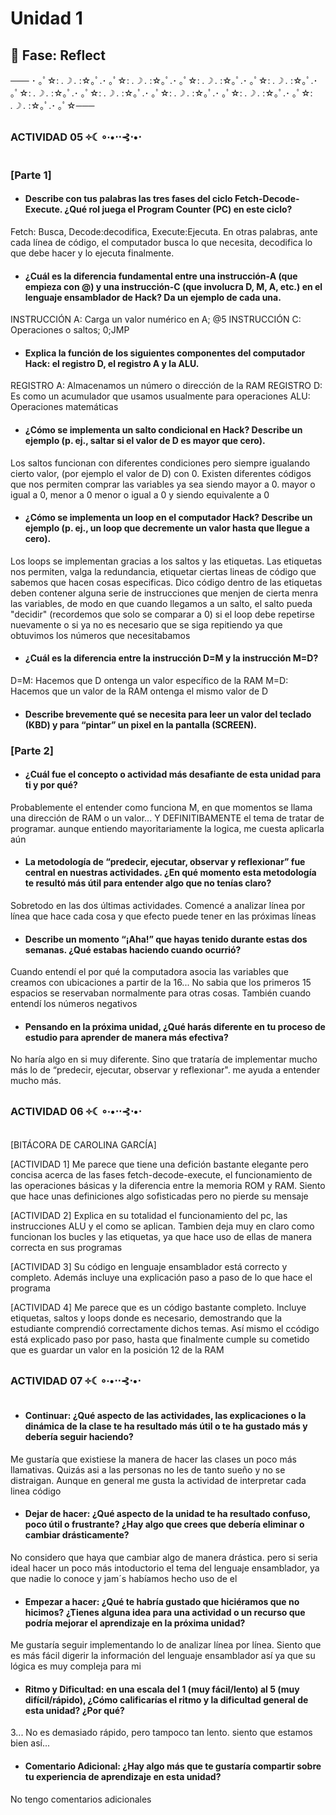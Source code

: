 # Unidad 1

## 🤔 Fase: Reflect

─── ･ ｡ﾟ☆: *.☽ .* :☆｡ﾟ.･ ｡ﾟ☆: *.☽ .* :☆｡ﾟ.･ ｡ﾟ☆: *.☽ .* :☆｡ﾟ.･ ｡ﾟ☆: *.☽ .* :☆｡ﾟ.･ ｡ﾟ☆: *.☽ .* :☆｡ﾟ.･ ｡ﾟ☆: *.☽ .* :☆｡ﾟ.･ ｡ﾟ☆: *.☽ .* :☆｡ﾟ.･ ｡ﾟ☆: *.☽ .* :☆｡ﾟ.･ ｡ﾟ☆: *.☽ .* :☆｡ﾟ.･ ｡ﾟ☆───

### **ACTIVIDAD 05 ༓☾∘∙•⋅⋅⊰⋅•⋅**

### [Parte 1]

-  #### Describe con tus palabras las tres fases del ciclo Fetch-Decode-Execute. ¿Qué rol juega el Program Counter (PC) en este ciclo?
Fetch: Busca, Decode:decodifica, Execute:Ejecuta. En otras palabras, ante cada línea de código, el computador busca lo que necesita, decodifica lo que debe hacer y lo ejecuta finalmente.
 
-  #### ¿Cuál es la diferencia fundamental entre una instrucción-A (que empieza con @) y una instrucción-C (que involucra D, M, A, etc.) en el lenguaje ensamblador de Hack? Da un ejemplo de cada una.

INSTRUCCIÓN A: Carga un valor numérico en A; @5
INSTRUCCIÓN C: Operaciones o saltos; 0;JMP

-  #### Explica la función de los siguientes componentes del computador Hack: el registro D, el registro A y la ALU.
REGISTRO A: Almacenamos un número o dirección de la RAM
REGISTRO D: Es como un acumulador que usamos usualmente para operaciones
ALU: Operaciones matemáticas

-  #### ¿Cómo se implementa un salto condicional en Hack? Describe un ejemplo (p. ej., saltar si el valor de D es mayor que cero).
Los saltos funcionan con diferentes condiciones pero siempre igualando cierto valor, (por ejemplo el valor de D) con 0.
Existen diferentes códigos que nos permiten comprar las variables ya sea siendo mayor a 0. mayor o igual a 0, menor a 0 menor o igual a 0 y siendo equivalente a 0

-  #### ¿Cómo se implementa un loop en el computador Hack? Describe un ejemplo (p. ej., un loop que decremente un valor hasta que llegue a cero).
Los loops se implementan gracias a los saltos y las etiquetas. Las etiquetas nos permiten, valga la redundancia, etiquetar ciertas lineas de código que sabemos que hacen cosas especificas. Dico código dentro de las etiquetas deben contener alguna serie de instrucciones que menjen de cierta menra las variables, de modo en que cuando llegamos a un salto, el salto pueda "decidir" (recordemos que solo se comparar a 0) si el loop debe repetirse nuevamente o si ya no es necesario que se siga repitiendo ya que obtuvimos los números que necesitabamos

-  #### ¿Cuál es la diferencia entre la instrucción D=M y la instrucción M=D?
D=M: Hacemos que D ontenga un valor específico de la RAM
M=D: Hacemos que un valor de la RAM ontenga el mismo valor de D

-  #### Describe brevemente qué se necesita para leer un valor del teclado (KBD) y para “pintar” un pixel en la pantalla (SCREEN).

### [Parte 2]

-  #### ¿Cuál fue el concepto o actividad más desafiante de esta unidad para ti y por qué?
Probablemente el entender como funciona M, en que momentos se llama una dirección de RAM o un valor... Y DEFINITIBAMENTE el tema de tratar de programar. aunque entiendo mayoritariamente la logica, me cuesta aplicarla aún

-  #### La metodología de “predecir, ejecutar, observar y reflexionar” fue central en nuestras actividades. ¿En qué momento esta metodología te resultó más útil para entender algo que no tenías claro?
Sobretodo en las dos últimas actividades. Comencé a analizar línea por línea que hace cada cosa y que efecto puede tener en las próximas líneas

-  #### Describe un momento “¡Aha!” que hayas tenido durante estas dos semanas. ¿Qué estabas haciendo cuando ocurrió?
Cuando entendí el por qué la computadora asocia las variables que creamos con ubicaciones a partir de la 16... No sabia que los primeros 15 espacios se reservaban normalmente para otras cosas. 
También cuando entendí los números negativos

-  #### Pensando en la próxima unidad, ¿Qué harás diferente en tu proceso de estudio para aprender de manera más efectiva?
No haría algo en si muy diferente. Sino que trataría de implementar mucho más lo de “predecir, ejecutar, observar y reflexionar". me ayuda a entender mucho más.

### **ACTIVIDAD 06 ༓☾∘∙•⋅⋅⊰⋅•⋅**

[BITÁCORA DE CAROLINA GARCÍA]

[ACTIVIDAD 1]
Me parece que tiene una defición bastante elegante pero concisa acerca de las fases fetch-decode-execute, el funcionamiento de las operaciones básicas y la diferencia entre la memoria ROM y RAM.
Siento que hace unas definiciones algo sofisticadas pero no pierde su mensaje

[ACTIVIDAD 2]
Explica en su totalidad el funcionamiento del pc, las instrucciones ALU y el como se aplican. Tambien deja muy en claro como funcionan los bucles y las etiquetas, ya que hace uso de ellas de manera correcta en sus programas

[ACTIVIDAD 3]
Su código en lenguaje ensamblador está correcto y completo. Además incluye una explicación paso a paso de lo que hace el programa 

[ACTIVIDAD 4]
Me parece que es un código bastante completo. Incluye etiquetas, saltos y loops donde es necesario, demostrando que la estudiante comprendió correctamente dichos temas. Así mismo el ccódigo está explicado paso por paso, hasta que finalmente cumple su cometido que es guardar un valor en la posición 12 de la RAM

### **ACTIVIDAD 07 ༓☾∘∙•⋅⋅⊰⋅•⋅**

-  #### Continuar: ¿Qué aspecto de las actividades, las explicaciones o la dinámica de la clase te ha resultado más útil o te ha gustado más y debería seguir haciendo?
Me gustaría que existiese la manera de hacer las clases un poco más llamativas. Quizás asi a las personas no les de tanto sueño y  no se distraigan. 
Aunque en general me gusta la actividad de interpretar cada linea código

-  #### Dejar de hacer: ¿Qué aspecto de la unidad te ha resultado confuso, poco útil o frustrante? ¿Hay algo que crees que debería eliminar o cambiar drásticamente?
No considero que haya que cambiar algo de manera drástica. pero si seria ideal hacer un poco más intoductorio el tema del lenguaje ensamblador, ya que nadie lo conoce y jam´s habíamos hecho uso de el

-  #### Empezar a hacer: ¿Qué te habría gustado que hiciéramos que no hicimos? ¿Tienes alguna idea para una actividad o un recurso que podría mejorar el aprendizaje en la próxima unidad?
Me gustaría seguir implementando lo de analizar línea por línea. Siento que es más fácil digerir la información del lenguaje ensamblador así ya que su lógica es muy compleja para mi

-  #### Ritmo y Dificultad: en una escala del 1 (muy fácil/lento) al 5 (muy difícil/rápido), ¿Cómo calificarías el ritmo y la dificultad general de esta unidad? ¿Por qué?
 3... No es demasiado rápido, pero tampoco tan lento. siento que estamos bien así...

-  #### Comentario Adicional: ¿Hay algo más que te gustaría compartir sobre tu experiencia de aprendizaje en esta unidad?
No tengo comentarios adicionales
